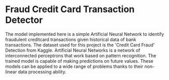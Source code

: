 # Fraud Credit Card Transaction Detector

The model implemented here is a simple Artificial Neural Network to identify fraudulent creditcard transactions given historical data of bank transactions. The dataset used for this project is the 'Credit Card Fraud' Detection from Kaggle. 
Artificial Neural Networks is a network of interconnected perceptrons that work based on pattern recognition. The trained model is capable of making predictions on future values. 
These models can be applied to a wide range of problems thanks to their non-linear data processing ability.




